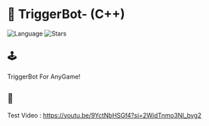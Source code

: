 # 🎯 TriggerBot- (C++)

![Language](https://img.shields.io/badge/language-C++-blue)
![Stars](https://img.shields.io/github/stars/TheRealZoZ/TriggerBot-.svg)

## 🕹️

TriggerBot For AnyGame!

## 🎥

Test Video : https://youtu.be/9YctNbHSGf4?si=2WjdTnmo3NI_bvg2
